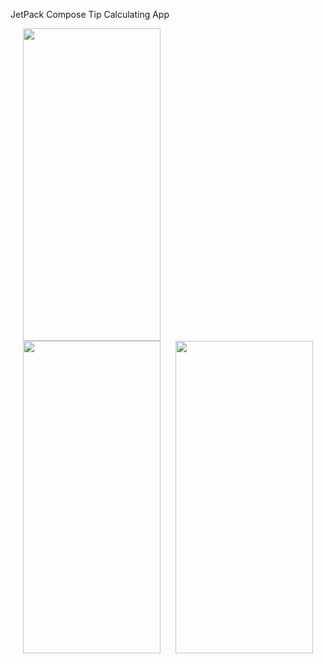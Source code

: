 JetPack Compose Tip Calculating App

<img src="https://github.com/Taha92/JetTipApp/assets/32833746/6e7cfc28-05bf-4dbc-9c0a-c02cc9bba4df" width="220" height="500" hspace="20">

<img src="https://github.com/Taha92/JetTipApp/assets/32833746/e782c331-a541-4e8e-a836-b0eb6c1465ff" width="220" height="500" hspace="20">

<img src="https://github.com/Taha92/JetTipApp/assets/32833746/26af46fd-ed28-496d-949a-eb44da2b9a05" width="220" height="500">
